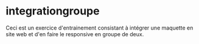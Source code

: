 # integrationgroupe

Ceci est un exercice d'entrainement consistant à intégrer une maquette en site web et d'en faire le responsive en groupe de deux.
